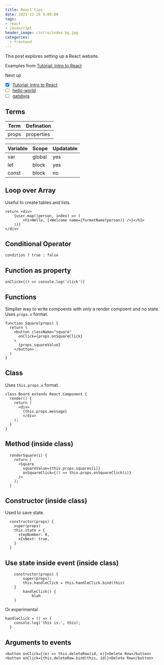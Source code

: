 ```yaml
---
title: React tips
date: 2021-12-26 9:00:00
tags:
- react
- javascript
header_image: /intro/index-bg.jpg
categories:
  - frontend
---
```

This post explores setting up a React website.
<!-- more -->

Examples from [Tutorial: Intro to React](https://reactjs.org/tutorial/tutorial.html)

Next up
- [x] [Tutorial: Intro to React](https://reactjs.org/tutorial/tutorial.html)
- [ ] [hello-world](https://reactjs.org/docs/hello-world.html)
- [ ] [gatsbyjs](https://www.gatsbyjs.com/starters/)

## Terms
Term | Defination
--- | ---
props | properties

Variable | Scope | Updatable
--- | --- | ---
var | global | yes
let | block | yes
const | block | no

## Loop over Array
Useful to create tables and lists. 
```
return <div>
    {user.map((person, index) => (
        <h1>Hello, {<Welcome name={formatName(person)} />}</h1>
    ))}
</div>
```
## Conditional Operator
```
condition ? true : false
```

## Function as property
```
onClick={() => console.log('click')}
```

## Functions
Simplier way to write compoents with only a render compoent and no state. Uses `props.x` format. 
```
function Square(props) {
  return (
    <button className="square"
      onClick={props.onSquareClick}
    >
      {props.squareValue}
    </button>
  )
}
```

## Class
Uses `this.props.x` format. 

```
class Board extends React.Component {
  render() {
    return (
      <div>
        {this.props.message}
        </div>
    );
  }
}
```

## Method (inside class)
```
  renderSquare(i) {
    return (
      <Square 
        squareValue={this.props.squares[i]}
        onSquareClick={() => this.props.onSquareClick(i)}
      />
    );
  }
```

## Constructor (inside class)
Used to save state. 
```
  constructor(props) {
    super(props)
    this.state = {
      stepNumber: 0,
      xIsNext: true,
    }
  }
```

## Use state inside event (inside class)
```
    constructor(props) {
        super(props);
        this.handleClick = this.handleClick.bind(this)
    }
        handleClick() {
            blah
    }
```
Or experimental 
```
handleClick = () => {
    console.log('this is:', this);
  }
```

## Arguments to events
```
<button onClick={(e) => this.deleteRow(id, e)}>Delete Row</button>
<button onClick={this.deleteRow.bind(this, id)}>Delete Row</button>
```